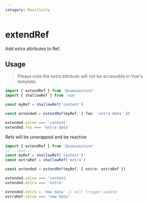 ```yaml
---
category: Reactivity
---
```


# extendRef

Add extra attributes to Ref.

## Usage

> Please note the extra attribute will not be accessible in Vue's template.

```ts
import { extendRef } from '@vueuse/core'
import { shallowRef } from 'vue'

const myRef = shallowRef('content')

const extended = extendRef(myRef, { foo: 'extra data' })

extended.value === 'content'
extended.foo === 'extra data'
```

Refs will be unwrapped and be reactive

```ts
import { extendRef } from '@vueuse/core'
// ---cut---
const myRef = shallowRef('content')
const extraRef = shallowRef('extra')

const extended = extendRef(myRef, { extra: extraRef })

extended.value === 'content'
extended.extra === 'extra'

extended.extra = 'new data' // will trigger update
extraRef.value === 'new data'
```
